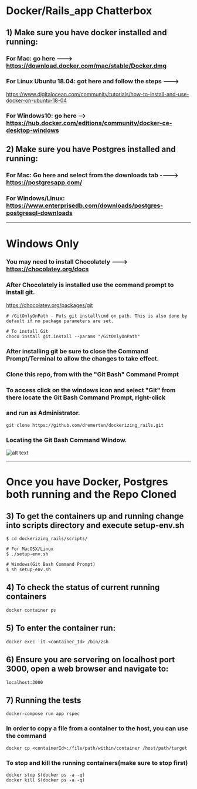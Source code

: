 # Docker/Rails_app Chatterbox


## 1) Make sure you have docker installed and running: 

### For Mac: go here ---> https://download.docker.com/mac/stable/Docker.dmg

### For Linux Ubuntu 18.04: got here and follow the steps ---> 
https://www.digitalocean.com/community/tutorials/how-to-install-and-use-docker-on-ubuntu-18-04

### For Windows10: go here --> https://hub.docker.com/editions/community/docker-ce-desktop-windows

## 2) Make sure you have Postgres installed and running:

### For Mac: Go here and select from the downloads tab ----> https://postgresapp.com/

### For Windows/Linux: https://www.enterprisedb.com/downloads/postgres-postgresql-downloads

*************************************************************************************************************

# Windows Only
### You may need to install Chocolately ---> https://chocolatey.org/docs

### After Chocolately is installed use the command prompt to install git.
https://chocolatey.org/packages/git

```# MUST RUN CMD AS ADMINISTRATOR
# /GitOnlyOnPath - Puts git install\cmd on path. This is also done by default if no package parameters are set.

# To install Git
choco install git.install --params "/GitOnlyOnPath"
```

### After installing git be sure to close the Command Prompt/Terminal to allow the changes to take effect.

 ### Clone this repo, from with the "Git Bash" Command Prompt
   ### To access click on the windows icon and select "Git" from there locate the Git Bash Command Prompt, right-click
   ### and run as Administrator.
```
git clone https://github.com/dremerten/dockerizing_rails.git
```


### Locating the Git Bash Command Window.
![alt text](https://i.stack.imgur.com/soecn.png)

****************************************************************************************************************

# Once you have Docker, Postgres both running and the Repo Cloned

## 3) To get the containers up and running change into scripts directory and execute setup-env.sh
```
$ cd dockerizing_rails/scripts/

# For MacOSX/Linux
$ ./setup-env.sh

# Windows(Git Bash Command Prompt)
$ sh setup-env.sh
```
## 4) To check the status of current running containers
```
docker container ps
```
## 5) To enter the container run:
```
docker exec -it <container_Id> /bin/zsh
```
## 6) Ensure you are servering on localhost port 3000, open a web browser and navigate to:
```localhost:3000```

## 7) Running the tests
```
docker-compose run app rspec
```
### In order to copy a file from a container to the host, you can use the command
```
docker cp <containerId>:/file/path/within/container /host/path/target
```

### To stop and kill the running containers(make sure to stop first)
```
docker stop $(docker ps -a -q)
docker kill $(docker ps -a -q)
```




